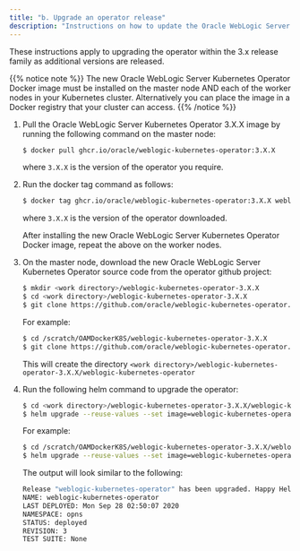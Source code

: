 ```yaml
---
title: "b. Upgrade an operator release"
description: "Instructions on how to update the Oracle WebLogic Server Kubernetes Operator version."
---
```


These instructions apply to upgrading the operator within the 3.x release family as additional versions are released.

{{% notice note %}}
The new Oracle WebLogic Server Kubernetes Operator Docker image must be installed on the master node AND each of the worker nodes in your Kubernetes cluster. Alternatively you can place the image in a Docker registry that your cluster can access.
{{% /notice %}}

1. Pull the Oracle WebLogic Server Kubernetes Operator 3.X.X image by running the following command on the master node:

   ```bash
   $ docker pull ghcr.io/oracle/weblogic-kubernetes-operator:3.X.X
   ```
   
   where `3.X.X` is the version of the operator you require.
   
1. Run the docker tag command as follows:

   ```bash
   $ docker tag ghcr.io/oracle/weblogic-kubernetes-operator:3.X.X weblogic-kubernetes-operator:3.X.X
   ```
   
   where `3.X.X` is the version of the operator downloaded.
   

   After installing the new Oracle WebLogic Server Kubernetes Operator Docker image, repeat the above on the worker nodes.
 
1. On the master node, download the new Oracle WebLogic Server Kubernetes Operator source code from the operator github project:

   ```bash
   $ mkdir <work directory>/weblogic-kubernetes-operator-3.X.X
   $ cd <work directory>/weblogic-kubernetes-operator-3.X.X
   $ git clone https://github.com/oracle/weblogic-kubernetes-operator.git --branch release/3.X.X 
   ```
   
   For example:

   ```bash
   $ cd /scratch/OAMDockerK8S/weblogic-kubernetes-operator-3.X.X
   $ git clone https://github.com/oracle/weblogic-kubernetes-operator.git --branch release/3.X.X 
   ```

   This will create the directory `<work directory>/weblogic-kubernetes-operator-3.X.X/weblogic-kubernetes-operator`
   
1. Run the following helm command to upgrade the operator:   
  
   ```bash
   $ cd <work directory>/weblogic-kubernetes-operator-3.X.X/weblogic-kubernetes-operator
   $ helm upgrade --reuse-values --set image=weblogic-kubernetes-operator:3.X.X --namespace <sample-kubernetes-operator-ns> --wait weblogic-kubernetes-operator kubernetes/charts/weblogic-operator
   ```
  
   For example:
  
   ```bash
   $ cd /scratch/OAMDockerK8S/weblogic-kubernetes-operator-3.X.X/weblogic-kubernetes-operator
   $ helm upgrade --reuse-values --set image=weblogic-kubernetes-operator:3.X.X --namespace opns --wait weblogic-kubernetes-operator kubernetes/charts/weblogic-operator
   ```


   The output will look similar to the following:
   
   ```bash
   Release "weblogic-kubernetes-operator" has been upgraded. Happy Helming!
   NAME: weblogic-kubernetes-operator
   LAST DEPLOYED: Mon Sep 28 02:50:07 2020
   NAMESPACE: opns
   STATUS: deployed
   REVISION: 3
   TEST SUITE: None
   ```
